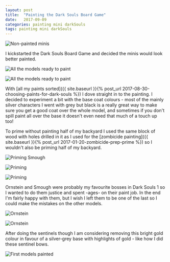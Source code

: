 ```yaml
---
layout: post
title:  "Painting the Dark Souls Board Game"
date:   2017-09-09
categories: painting mini darkSouls
tags: painting mini darkSouls 
---
```


![Non-painted minis](/images/darksouls/03_pre_painting.jpg)

I kickstarted the Dark Souls Board Game and decided the minis would look better painted.

<!--more-->

![All the models ready to paint](/images/darksouls/04_pre_painting.jpg)

![All the models ready to paint](/images/darksouls/05_pre_painting.jpg)

With [all my paints sorted]({{ site.baseurl }}{% post_url 2017-08-30-choosing-paints-for-dark-souls %}) I dove straight in to the painting. I decided to experiment a bit with the base coat colours - most of the mainly silver characters I went with grey but black is a really great way to make sure you get a good coat over the whole model, and sometimes if you don't spill paint all over the base it doesn't even need that much of a touch up too!

To prime without painting half of my backyard I used the same block of wood with holes drilled in it as I used for the [zombicide painting]({{ site.baseurl }}{% post_url 2017-01-20-zombicide-prep-prime %}) so I wouldn't also be priming half of my backyard.

![Priming Smough](/images/darksouls/06_priming_smough.jpg)

![Priming](/images/darksouls/07_priming.jpg)

![Priming](/images/darksouls/08_priming.jpg)

Ornstein and Smough were probably my favourite bosses in Dark Souls 1 so I wanted to do them justice and spent -ages- on their paint job. In the end I'm fairly happy with them, but I wish I left them to be one of the last so I could make the mistakes on the other models.

![Ornstein](/images/darksouls/09_painting_ornstein.jpg)

![Ornstein](/images/darksouls/10_painting_ornstein.jpg)

After doing the sentinels though I am considering removing this bright gold colour in favour of a silver-grey base with highlights of gold - like how I did these sentinel bows.

![First models painted](/images/darksouls/12_groupshot.jpg)
